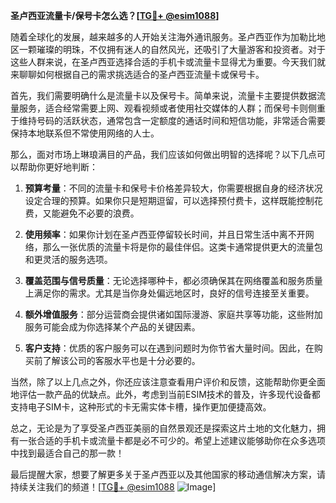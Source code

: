 **圣卢西亚流量卡/保号卡怎么选？[[TG💪+ @esim1088](https://t.me/s/esim1088)]**

随着全球化的发展，越来越多的人开始关注海外通讯服务。圣卢西亚作为加勒比地区一颗璀璨的明珠，不仅拥有迷人的自然风光，还吸引了大量游客和投资者。对于这些人群来说，在圣卢西亚选择合适的手机卡或流量卡显得尤为重要。今天我们就来聊聊如何根据自己的需求挑选适合的圣卢西亚流量卡或保号卡。

首先，我们需要明确什么是流量卡以及保号卡。简单来说，流量卡主要提供数据流量服务，适合经常需要上网、观看视频或者使用社交媒体的人群；而保号卡则侧重于维持号码的活跃状态，通常包含一定额度的通话时间和短信功能，非常适合需要保持本地联系但不常使用网络的人士。

那么，面对市场上琳琅满目的产品，我们应该如何做出明智的选择呢？以下几点可以帮助你更好地判断：

1. **预算考量**：不同的流量卡和保号卡价格差异较大，你需要根据自身的经济状况设定合理的预算。如果你只是短期逗留，可以选择预付费卡，这样既能控制花费，又能避免不必要的浪费。

2. **使用频率**：如果你计划在圣卢西亚停留较长时间，并且日常生活中离不开网络，那么一张优质的流量卡将是你的最佳伴侣。这类卡通常提供更大的流量包和更灵活的服务选项。

3. **覆盖范围与信号质量**：无论选择哪种卡，都必须确保其在网络覆盖和服务质量上满足你的需求。尤其是当你身处偏远地区时，良好的信号连接至关重要。

4. **额外增值服务**：部分运营商会提供诸如国际漫游、家庭共享等功能，这些附加服务可能会成为你选择某个产品的关键因素。

5. **客户支持**：优质的客户服务可以在遇到问题时为你节省大量时间。因此，在购买前了解该公司的客服水平也是十分必要的。

当然，除了以上几点之外，你还应该注意查看用户评价和反馈，这能帮助你更全面地评估一款产品的优缺点。此外，考虑到当前ESIM技术的普及，许多现代设备都支持电子SIM卡，这种形式的卡无需实体卡槽，操作更加便捷高效。

总之，无论是为了享受圣卢西亚美丽的自然景观还是探索这片土地的文化魅力，拥有一张合适的手机卡或流量卡都是必不可少的。希望上述建议能够助你在众多选项中找到最适合自己的那一款！

最后提醒大家，想要了解更多关于圣卢西亚以及其他国家的移动通信解决方案，请持续关注我们的频道！[[TG💪+ @esim1088](https://t.me/s/esim1088) ![Image](https://i.postimg.cc/4NQfJmqS/Snipaste-2025-05-13-00-14-12.png)]